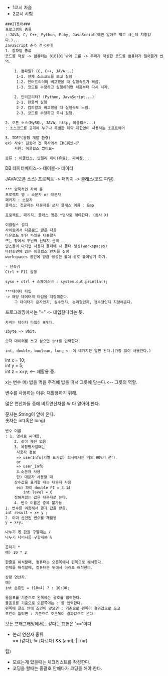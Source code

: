 - 1교시 자습
- 2교시 시험

```
###IT용어###  
프로그램밍 종류  
: JAVA, C, C++, Python, Ruby, JavaScript(얘만 알아도 먹고 사는데 지장없다.)...
JavaScript 춘추 전국시대
1. 컴파일 종류  
코드를 작성 -> 컴퓨터는 010101 밖에 모름 -> 우리가 작성한 코드를 컴퓨터가 알아듣게 번역.

    1. 컴파일? (C, C++, JAVA...)
     1-1. 전체 소스코드를 보고 실행
     1-2. 인터프리터와 비교했을 때 실행속도가 빠름.
     1-3. 코드를 수정하고 실행하려면 처음부터 다시 시작.

    2. 인터프리터? (Python, JavaScript...)
     2-1. 한줄씩 실행
     2-2. 컴파일과 비교했을 때 실행속도 느림.
     2-3. 코드를 수정하고 즉시 실행.

2. 오픈 소스(MySQL, JAVA, http, 이클립스...)  
: 소스코드를 공개해 누구나 특별한 제약 제한없이 사용하는 소프트웨어

3. IDE?(통합 개발 환경)  
ex) 사수: 길동아 전 회사에서 IDE뭐섰니?
    사원: 이클립스 썼어요~

종류 : 이클립스, 인텔리 제이(유료), 파이참...
```

DB
데이터베이스-> 테이블-> 데이터

JAVA(오픈 소스)
프로젝트 -> 패키지 -> 클래스(코드 파일)  
```
*** 암묵적인 자바 룰
프로젝트 명 : 소문자 or 대문자  
패키지 : 소문자  
클래스: 첫글자는 대문자를 쓰자 클래스 이름 : Emp

프로젝트, 패키지, 클래스 명은 *명사로 해야한다. (동사 X)
```
```
이클립스 설치
사이트에서 다운로드 받은 다음  
다운로드 받은 파일을 더블클릭  
뜨는 창에서 두번째 선택지 선택  
인스톨이 다되면 사용자 폴더에 새 폴더 생성(workspaces)  
바탕회면에 있는 이클립스 런처를 실행  
workspaces 공간에 방금 생성한 폴더 경로 붙여넣기 하기.
```
```
- 단축키  
Ctrl + F11 실행

syso + ctrl + 스페이스바 : system.out.println();
```
```
***데이터 타입  
-> 해당 데이터의 타입을 지정해준다.
    그 데이터가 문자인지, 실수인지, 논리형인지, 정수형인지 지정해준다.
```

프로그래밍에서는 "=" <- 대입한다라는 뜻.
```
자바는 데이터 타입이 9개다.

1byte -> 8bit.

숫자 데이터를 쓰고 싶으면 int를 입력한다.

int, double, boolean, long <--이 네가지만 알면 된다.(가장 많이 사용한다.)
```

int x = 10;  
int y = 5;  
int z = x+y; <-- 재활용 중.

x는 변수
예) 밥을 먹을 주걱에 밥을 떠서 그릇에 담는다.<-- 그릇의 역할.

변수를 사용하는 이유: 재활용하기 위해.

많은 연산자들 중에 비트연산자를 싹 다 알아야 한다.

문자는 String이 앞에 온다.  
숫자는 int(혹은 long)

```
변수 이름  
: 1. 명사로 써야함.  
    2. 길이 제한 없음  
    3. 복합명사일때는   
     사용자 정보  
     => userInfo(카멜 표기법) 회사에서는 거의 90%가 쓴다.  
     or  
     => user_info  
     3.소문자 사용  
     단) 대문자 사용할 때  
    상수값을 표기할 때는 대문자 사용  
     ex) 파이 double PI = 3.14  
        int level = 6  
    정해져있는 값은 대문자로 쓴다.  
    4. 변수 이름은 중복 불가능
1. 변수를 이용해서 결과 값을 받음.
int result = x+ y ;
2. 이미 선언된 변수를 재활용
y = x+y;

나누기 몫 값을 구할때는 /  
나누기 나머지를 구할때는 %

곱하기 *  
예) 10 * 2
```
```
한줄을 해석할때, 컴퓨터는 오른쪽에서 왼쪽으로 해석한다.  
전체를 해석할때, 컴퓨터는 위에서 아래로 해석한다.
```

```
상황 연산자.
예)  
int 손흥민 = (10>4) ? : 10:30;  

물음표를 기준으로 왼쪽에는 괄호를 입력한다.  
물음표를 기준으로 오른쪽에는 : 를 입력한다.  
왼쪽에 괄호 안에 조건이 맞으면 : 기준으로 왼쪽이 결과값으로 오고  
조건이 틀리면 : 기준으로 오른쪽이 결과값으로 온다.
```

모든 프래그래밍에서는 같다는 표현은 '=='이다.

- 논리 연산자 종류  
== (같다), != (다르다) && (and), || (or)
 
팁)  
- 모르는게 있을때는 체크리스트를 작성한다.  
- 코딩을 할때는 중괄호 안에다가 코딩을 해야 한다.
